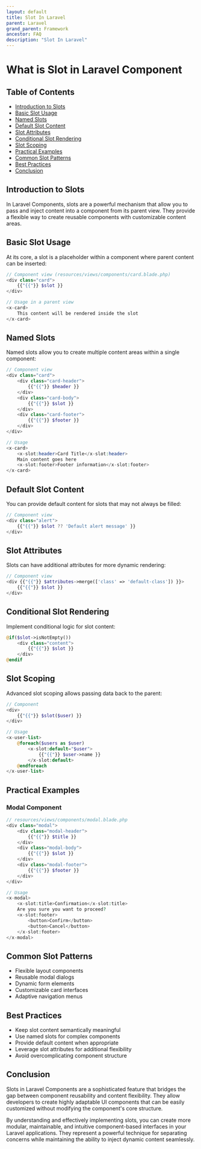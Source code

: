```yaml
---
layout: default
title: Slot In Laravel
parent: Laravel
grand_parent: Framework
ancestor: FAQ
description: "Slot In Laravel"
---
```


# What is Slot in Laravel Component

## Table of Contents

* [Introduction to Slots](#introduction-to-slots)
* [Basic Slot Usage](#basic-slot-usage)
* [Named Slots](#named-slots)
* [Default Slot Content](#default-slot-content)
* [Slot Attributes](#slot-attributes)
* [Conditional Slot Rendering](#conditional-slot-rendering)
* [Slot Scoping](#slot-scoping)
* [Practical Examples](#practical-examples)
* [Common Slot Patterns](#common-slot-patterns)
* [Best Practices](#best-practices)
* [Conclusion](#conclusion)

## Introduction to Slots

In Laravel Components, slots are a powerful mechanism that allow you to pass and inject content into a component from
its parent view. They provide a flexible way to create reusable components with customizable content areas.

## Basic Slot Usage

At its core, a slot is a placeholder within a component where parent content can be inserted:

```php
// Component view (resources/views/components/card.blade.php)
<div class="card">
    {{"{{"}} $slot }}
</div>

// Usage in a parent view
<x-card>
    This content will be rendered inside the slot
</x-card>
```

## Named Slots

Named slots allow you to create multiple content areas within a single component:

```php
// Component view
<div class="card">
    <div class="card-header">
        {{"{{"}} $header }}
    </div>
    <div class="card-body">
        {{"{{"}} $slot }}
    </div>
    <div class="card-footer">
        {{"{{"}} $footer }}
    </div>
</div>

// Usage
<x-card>
    <x-slot:header>Card Title</x-slot:header>
    Main content goes here
    <x-slot:footer>Footer information</x-slot:footer>
</x-card>
```

## Default Slot Content

You can provide default content for slots that may not always be filled:

```php
// Component view
<div class="alert">
    {{"{{"}} $slot ?? 'Default alert message' }}
</div>
```

## Slot Attributes

Slots can have additional attributes for more dynamic rendering:

```php
// Component view
<div {{"{{"}} $attributes->merge(['class' => 'default-class']) }}>
    {{"{{"}} $slot }}
</div>
```

## Conditional Slot Rendering

Implement conditional logic for slot content:

```php
@if($slot->isNotEmpty())
    <div class="content">
        {{"{{"}} $slot }}
    </div>
@endif
```

## Slot Scoping

Advanced slot scoping allows passing data back to the parent:

```php
// Component
<div>
    {{"{{"}} $slot($user) }}
</div>

// Usage
<x-user-list>
    @foreach($users as $user)
        <x-slot:default="$user">
            {{"{{"}} $user->name }}
        </x-slot:default>
    @endforeach
</x-user-list>
```

## Practical Examples

### Modal Component

```php
// resources/views/components/modal.blade.php
<div class="modal">
    <div class="modal-header">
        {{"{{"}} $title }}
    </div>
    <div class="modal-body">
        {{"{{"}} $slot }}
    </div>
    <div class="modal-footer">
        {{"{{"}} $footer }}
    </div>
</div>

// Usage
<x-modal>
    <x-slot:title>Confirmation</x-slot:title>
    Are you sure you want to proceed?
    <x-slot:footer>
        <button>Confirm</button>
        <button>Cancel</button>
    </x-slot:footer>
</x-modal>
```

## Common Slot Patterns

- Flexible layout components
- Reusable modal dialogs
- Dynamic form elements
- Customizable card interfaces
- Adaptive navigation menus

## Best Practices

- Keep slot content semantically meaningful
- Use named slots for complex components
- Provide default content when appropriate
- Leverage slot attributes for additional flexibility
- Avoid overcomplicating component structure

## Conclusion

Slots in Laravel Components are a sophisticated feature that bridges the gap between component reusability and content
flexibility. They allow developers to create highly adaptable UI components that can be easily customized without
modifying the component's core structure.

By understanding and effectively implementing slots, you can create more modular, maintainable, and intuitive
component-based interfaces in your Laravel applications. They represent a powerful technique for separating concerns
while maintaining the ability to inject dynamic content seamlessly.